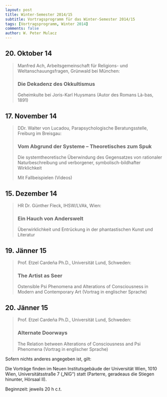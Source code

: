 ```yaml
---
layout: post
title: Winter-Semester 2014/15
subtitle: Vortragsprogramm für das Winter-Semester 2014/15
tags: [Vortragsprogramm, Winter 2014]
comments: false
author: W. Peter Mulacz
---
```


## 20. Oktober 14
> Manfred Ach, Arbeitsgemeinschaft für Religions- und Weltanschauungsfragen, Grünwald bei München:
> ### Die Dekadenz des Okkultismus
> Geheimkulte bei Joris-Karl Huysmans (Autor des Romans Là-bas, 1891)


## 17. November 14
> DDr. Walter von Lucadou, Parapsychologische Beratungsstelle, Freiburg im Breisgau:
> ### Vom Abgrund der Systeme – Theoretisches zum Spuk
> Die systemtheoretische Überwindung des Gegensatzes von rationaler Naturbeschreibung und verborgener, symbolisch-bildhafter Wirklichkeit
> 
> Mit Fallbeispielen (Videos)


## 15. Dezember 14
> HR Dr. Günther Fleck, IHSW/LVAk, Wien:
> ### Ein Hauch von Anderswelt
> Überwirklichkeit und Entrückung in der phantastischen Kunst und Literatur


## 19. Jänner 15
> Prof. Etzel Cardeña Ph.D., Universität Lund, Schweden:
> ### The Artist as Seer
> Ostensible Psi Phenomena and Alterations of Consciousness in Modern and Contemporary Art
> (Vortrag in englischer Sprache)


## 20. Jänner 15
> Prof. Etzel Cardeña Ph.D., Universität Lund, Schweden:
> ### Alternate Doorways
> The Relation between Alterations of Consciousness and Psi Phenomena
> (Vortrag in englischer Sprache)




Sofern nichts anderes angegeben ist, gilt:

Die Vorträge finden im Neuen Institutsgebäude der Universität Wien,   1010 Wien,   Universitätsstraße 7 („NIG“) statt  (Parterre, geradeaus die Stiegen hinunter, Hörsaal II).

Beginnzeit: jeweils 20 h c.t.

  
